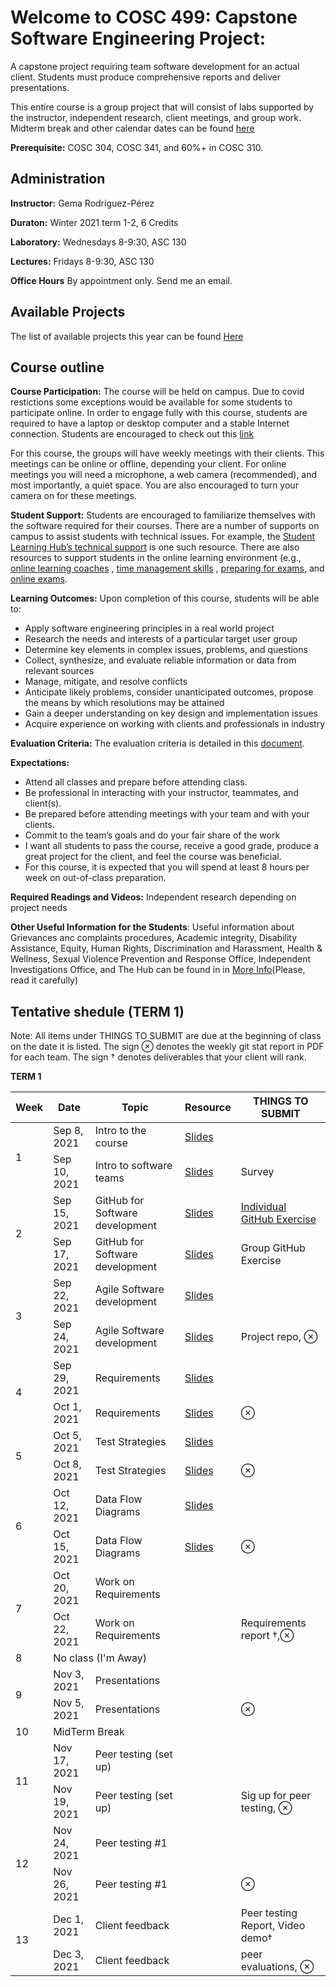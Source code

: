 # Welcome to COSC 499: Capstone Software Engineering Project: 
A capstone project requiring team software development for an actual client. Students must produce comprehensive reports and deliver presentations. 

This entire course is a group project that will consist of labs supported by the instructor, independent research, client meetings, and group work. Midterm break and other calendar dates can be found [here](http://okanagan.students.ubc.ca/calendar/)


**Prerequisite:** COSC 304, COSC 341, and 60%+ in COSC 310.

## Administration 
**Instructor:** Gema Rodríguez-Pérez

**Duraton:** Winter 2021 term 1-2, 6 Credits

**Laboratory:** Wednesdays 8-9:30, ASC 130

**Lectures:** Fridays 8-9:30, ASC 130

**Office Hours** By appointment only. Send me an email.


##  Available Projects 

The list of available projects this year can be found  [Here](projects.md)


## Course outline 
**Course Participation:** The course will be held on campus. Due to covid restictions some exceptions would be available for some students to participate online. In order to engage fully with this course, students are required to have a laptop or desktop computer and a stable Internet connection. Students are encouraged to check out this [link](https://keeplearning.ubc.ca/setting-up/)  

For this course, the groups will have weekly meetings with their clients. This meetings can be online or offline, depending your client. For online meetings you will need a microphone, a web camera (recommended), and most importantly, a quiet space. You are also encouraged to turn your camera on for these meetings.


**Student Support:** Students are encouraged to familiarize themselves with the software required for their courses. There are a number of supports on campus to assist students with technical issues. For example, the [Student Learning Hub’s technical support](https://students.ok.ubc.ca/academic-success/learning-hub/tech-support-for-online-learning/) is one such resource. There are also resources to support students in the online learning environment (e.g., [online learning coaches]( https://students.ok.ubc.ca/academic-success/learning-hub/online-learning-coaches/) , [time management skills](https://learningcommons.ubc.ca/student-toolkits/managing-your-time/) , [preparing for exams](https://learningcommons.ubc.ca/student-toolkits/preparing-for-exams/), and [online exams](https://learningcommons.ubc.ca/online-exams/).


**Learning Outcomes:** Upon completion of this course, students will be able to:
- Apply software engineering principles in a real world project
- Research the needs and interests of a particular target user group
- Determine key elements in complex issues, problems, and questions
- Collect, synthesize, and evaluate reliable information or data from relevant sources
- Manage, mitigate, and resolve conflicts
- Anticipate likely problems, consider unanticipated outcomes, propose the means by which resolutions may be
attained
- Gain a deeper understanding on key design and implementation issues
- Acquire experience on working with clients and professionals in industry

**Evaluation Criteria:** The evaluation criteria is detailed in this [document](EvaluationCriteria.md).

**Expectations:**
- Attend all classes and prepare before attending class.
- Be professional in interacting with your instructor, teammates, and client(s).
- Be prepared before attending meetings with your team and with your clients.
- Commit to the team’s goals and do your fair share of the work
- I want all students to pass the course, receive a good grade, produce a great project for the client, and feel the course was beneficial.
- For this course, it is expected that you will spend at least 8 hours per week on out-of-class preparation.

**Required Readings and Videos:** Independent research depending on project needs

**Other Useful Information for the Students**: Useful information about Grievances anc complaints procedures, Academic integrity, Disability Assistance, Equity, Human Rights, Discrimination and Harassment, Health & Wellness, Sexual Violence Prevention and Response Office, Independent Investigations Office, and The Hub can be found in in [More Info](MoreInformation.md)(Please, read it carefully)


## Tentative shedule (TERM 1)

Note: All items under THINGS TO SUBMIT are due at the beginning of class on the date it is listed. The sign ⊗ denotes the weekly git stat report in PDF for each team. The sign † denotes deliverables that your client will rank.

**TERM 1**
<table>
<thead>
  <tr>
    <th>Week </th>
    <th>Date</th>
    <th>Topic</th>
    <th>Resource</th>
    <th>THINGS TO SUBMIT</th>
  </tr>
</thead>
<tbody>
  <tr>
    <td rowspan="2"> 1</td>
    <td >Sep 8, 2021</td>
    <td >Intro to the course</td>
    <td ><a href="https://github.com/Gemarodri/Capstone499/blob/main/Slides/test.pptx">Slides</a></td>
   <td ></td>
  </tr>
  <tr>
    <td >Sep 10, 2021</td>
    <td >Intro to software teams</td>
    <td ><a href="https://github.com/Gemarodri/Capstone499/blob/main/Slides/test.pptx">Slides</a></td>
    <td >Survey</td>
  </tr>
  <tr>
    <td rowspan="2">2</td>
    <td >Sep 15, 2021</td>
    <td >GitHub for Software development</td>
    <td ><a href="https://github.com/Gemarodri/Capstone499/blob/main/Slides/test.pptx">Slides</a></td>
   <td ><a href="https://github.com/Gemarodri/Capstone499/blob/main/Assigments/IndividualGitHub.md">Individual GitHub Exercise</a>  </td>
  </tr>
  <tr>
    <td >Sep 17, 2021</td>
    <td >GitHub for Software development </td>
    <td ><a href="https://github.com/Gemarodri/Capstone499/blob/main/Slides/test.pptx">Slides</a></td>
    <td >Group GitHub Exercise</td>
  </tr>
  <tr>
    <td rowspan="2">3</td>
    <td >Sep 22, 2021</td>
    <td >Agile Software development</td>
    <td ><a href="https://github.com/Gemarodri/Capstone499/blob/main/Slides/test.pptx">Slides</a></td>
   <td ></td>
  </tr>
  <tr>
    <td >Sep 24, 2021</td>
    <td >Agile Software development </td>
    <td ><a href="https://github.com/Gemarodri/Capstone499/blob/main/Slides/test.pptx">Slides</a></td>
    <td >Project repo, ⊗</td>
  </tr>
    <tr>
    <td rowspan="2"> 4</td>
    <td >Sep 29, 2021</td>
    <td >Requirements</td>
   <td ><a href="https://github.com/Gemarodri/Capstone499/blob/main/Slides/test.pptx">Slides</a></td>
   <td ></td>
  </tr>
  <tr>
    <td >Oct 1, 2021</td>
    <td >Requirements</td>
    <td ><a href="https://github.com/Gemarodri/Capstone499/blob/main/Slides/test.pptx">Slides</a></td>
    <td >⊗</td>
  </tr>
  <tr>
    <td rowspan="2">5</td>
    <td >Oct 5, 2021</td>
    <td >Test Strategies</td>
    <td ><a href="https://github.com/Gemarodri/Capstone499/blob/main/Slides/test.pptx">Slides</a></td>
   <td ></td>
  </tr>
  <tr>
    <td >Oct 8, 2021</td>
    <td >Test Strategies</td>
    <td ><a href="https://github.com/Gemarodri/Capstone499/blob/main/Slides/test.pptx">Slides</a></td>
    <td >⊗</td>
  </tr>
  <tr>
    <td rowspan="2">6</td>
    <td >Oct 12, 2021</td>
    <td >Data Flow Diagrams</td>
    <td ><a href="https://github.com/Gemarodri/Capstone499/blob/main/Slides/test.pptx">Slides</a></td>
   <td ></td>
  </tr>
  <tr>
    <td >Oct 15, 2021</td>
    <td >Data Flow Diagrams</td>
    <td ><a href="https://github.com/Gemarodri/Capstone499/blob/main/Slides/test.pptx">Slides</a></td>
    <td >⊗</td>
  </tr>
  <tr>
    <td rowspan="2"> 7</td>
    <td >Oct 20, 2021</td>
    <td >Work on Requirements</td>
    <td ></td>
   <td ></td>
  </tr>
  <tr>
    <td >Oct 22, 2021</td>
    <td >Work on Requirements</td>
    <td ></td>
    <td >Requirements report †,⊗ </td>
  </tr>
  <td>8</td>
    <td colspan="4" >No class (I'm Away)</td>
  <tr>
    <td rowspan="2">9</td>
    <td >Nov 3, 2021</td>
    <td >Presentations</td>
    <td ></td>
   <td ></td>
  </tr>
  <tr>
    <td >Nov 5, 2021</td>
    <td >Presentations</td>
    <td ></td>
    <td >⊗</td>
  </tr>
  <tr>
    <td>10</td>
    <td colspan="4" >MidTerm Break</td>
  </tr>
  <tr>
    <td rowspan="2"> 11</td>
    <td >Nov 17, 2021</td>
    <td >Peer testing (set up)</td>
    <td ></td>
   <td ></td>
  </tr>
  <tr>
    <td >Nov 19, 2021</td>
    <td >Peer testing (set up)</td>
    <td ></td>
    <td >Sig up for peer testing, ⊗</td>
  </tr>
  <tr>
    <td rowspan="2">12</td>
    <td >Nov 24, 2021</td>
    <td >Peer testing #1</td>
    <td ></td>
   <td ></td>
  </tr>
  <tr>
    <td >Nov 26, 2021</td>
    <td >Peer testing #1</td>
    <td ></td>
    <td >⊗</td>
  </tr>
  <tr>
    <td rowspan="2">13</td>
    <td >Dec 1, 2021</td>
    <td >Client feedback</td>
    <td ></td>
   <td >Peer testing Report, Video demo†</td>
  </tr>
  <tr>
    <td >Dec 3, 2021</td>
    <td > Client feedback</td>
    <td ></td>
    <td >peer evaluations, ⊗ </td>
 </tr>
 
</tbody>
</table>
